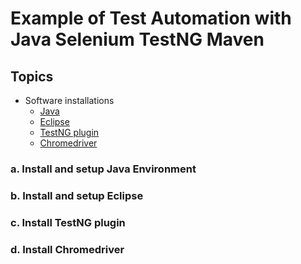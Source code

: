 # Example of Test Automation with Java Selenium TestNG Maven 
## Topics
* Software installations
     * [Java](#a-Install-setup-java)
     * [Eclipse](#b-Install-seutp-Eclipse)
     *  [TestNG plugin](#c-Install-TestNG-plugin)
     *  [Chromedriver](#d-Install-Chromedriver)

### a. Install and setup Java Environment 



### b. Install and setup Eclipse




### c. Install TestNG plugin




### d. Install Chromedriver

